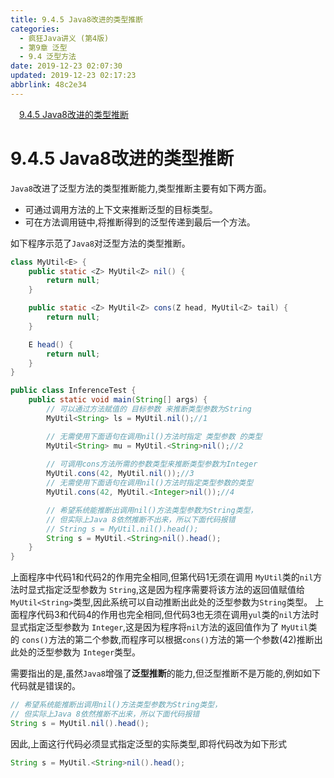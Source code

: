```yaml
---
title: 9.4.5 Java8改进的类型推断
categories: 
  - 疯狂Java讲义 (第4版)
  - 第9章 泛型
  - 9.4 泛型方法
date: 2019-12-23 02:07:30
updated: 2019-12-23 02:17:23
abbrlink: 48c2e34
---
```

<div id='my_toc'><a href="/JavaReadingNotes/48c2e34/#9-4-5-Java8改进的类型推断" class="header_1">9.4.5 Java8改进的类型推断</a><br></div>
<style>.header_1{margin-left: 1em;}.header_2{margin-left: 2em;}.header_3{margin-left: 3em;}.header_4{margin-left: 4em;}.header_5{margin-left: 5em;}.header_6{margin-left: 6em;}</style>
<!--more-->
<script>if (navigator.platform.search('arm')==-1){document.getElementById('my_toc').style.display = 'none';}var e,p = document.getElementsByTagName('p');while (p.length>0) {e = p[0];e.parentElement.removeChild(e);}</script>

<!--end-->
# 9.4.5 Java8改进的类型推断
`Java8`改进了泛型方法的类型推断能力,类型推断主要有如下两方面。
- 可通过调用方法的上下文来推断泛型的目标类型。
- 可在方法调用链中,将推断得到的泛型传递到最后一个方法。

如下程序示范了`Java8`对泛型方法的类型推断。
```java
class MyUtil<E> {
	public static <Z> MyUtil<Z> nil() {
		return null;
	}

	public static <Z> MyUtil<Z> cons(Z head, MyUtil<Z> tail) {
		return null;
	}

	E head() {
		return null;
	}
}

public class InferenceTest {
	public static void main(String[] args) {
		// 可以通过方法赋值的 目标参数 来推断类型参数为String
		MyUtil<String> ls = MyUtil.nil();//1

		// 无需使用下面语句在调用nil()方法时指定 类型参数 的类型
		MyUtil<String> mu = MyUtil.<String>nil();//2
		
		// 可调用cons方法所需的参数类型来推断类型参数为Integer
		MyUtil.cons(42, MyUtil.nil());//3
		// 无需使用下面语句在调用nil()方法时指定类型参数的类型
		MyUtil.cons(42, MyUtil.<Integer>nil());//4

		// 希望系统能推断出调用nil()方法类型参数为String类型，
		// 但实际上Java 8依然推断不出来，所以下面代码报错
		// String s = MyUtil.nil().head();
		String s = MyUtil.<String>nil().head();
	}
}
```
上面程序中代码1和代码2的作用完全相同,但第代码1无须在调用 `MyUtil`类的`nil`方法时显式指定泛型参数为 `String`,这是因为程序需要将该方法的返回值赋值给 `MyUtil<String>`类型,因此系统可以自动推断出此处的泛型参数为`String`类型。
上面程序代码3和代码4的作用也完全相同,但代码3也无须在调用`yul`类的`nil`方法时显式指定泛型参数为 `Integer`,这是因为程序将`nil`方法的返回值作为了 `MyUtil`类的 `cons()`方法的第二个参数,而程序可以根据`cons()`方法的第一个参数(42)推断出此处的泛型参数为 `Integer`类型。

需要指出的是,虽然`Java8`增强了**泛型推断**的能力,但泛型推断不是万能的,例如如下代码就是错误的。
```java
// 希望系统能推断出调用nil()方法类型参数为String类型，
// 但实际上Java 8依然推断不出来，所以下面代码报错
String s = MyUtil.nil().head();
```
因此,上面这行代码必须显式指定泛型的实际类型,即将代码改为如下形式
```java
String s = MyUtil.<String>nil().head();
```